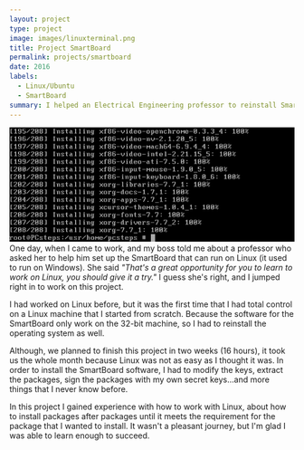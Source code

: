 ```yaml
---
layout: project
type: project
image: images/linuxterminal.png
title: Project SmartBoard
permalink: projects/smartboard
date: 2016
labels:
  - Linux/Ubuntu
  - SmartBoard
summary: I helped an Electrical Engineering professor to reinstall SmartBoard drivers and tool on a Linux PC. 
---
```


<img class="ui medium right floated rounded image" src="../images/linuxterminal.png">
One day, when I came to work, and my boss told me about a professor who asked her to help him set up the SmartBoard that can run on Linux (it used to run on Windows). She said <i>"That's a great opportunity for you to learn to work on Linux, you should give it a try."</i> I guess she's right, and I jumped right in to work on this project.

I had worked on Linux before, but it was the first time that I had total control on a Linux machine that I started from scratch. Because the software for the SmartBoard only work on the 32-bit machine, so I had to reinstall the operating system as well.

Although, we planned to finish this project in two weeks (16 hours), it took us the whole month because Linux was not as easy as I thought it was. In order to install the SmartBoard software, I had to modify the keys, extract the packages, sign the packages with my own secret keys...and more things that I never know before.

In this project I gained experience with how to work with Linux, about how to install packages after packages until it meets the requirement for the package that I wanted to install. It wasn't a pleasant journey, but I'm glad I was able to learn enough to succeed.
